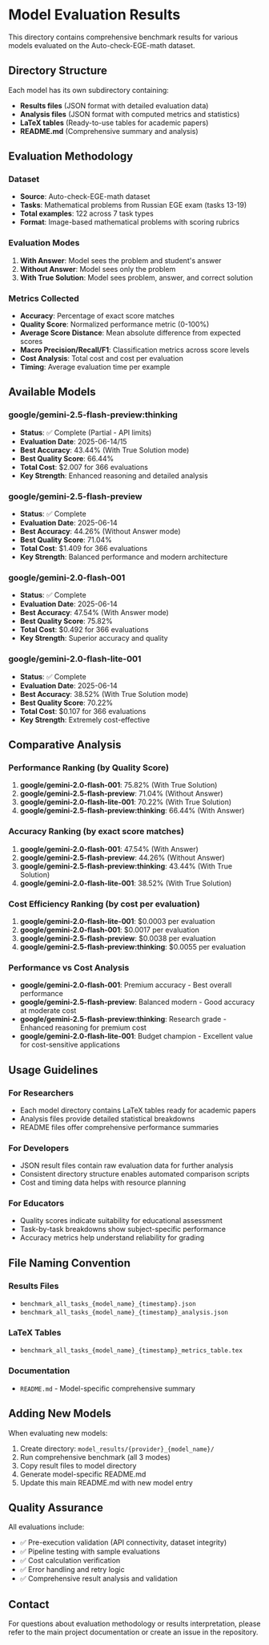 # Model Evaluation Results

This directory contains comprehensive benchmark results for various models evaluated on the Auto-check-EGE-math dataset.

## Directory Structure

Each model has its own subdirectory containing:
- **Results files** (JSON format with detailed evaluation data)
- **Analysis files** (JSON format with computed metrics and statistics)
- **LaTeX tables** (Ready-to-use tables for academic papers)
- **README.md** (Comprehensive summary and analysis)

## Evaluation Methodology

### Dataset
- **Source**: Auto-check-EGE-math dataset
- **Tasks**: Mathematical problems from Russian EGE exam (tasks 13-19)
- **Total examples**: 122 across 7 task types
- **Format**: Image-based mathematical problems with scoring rubrics

### Evaluation Modes
1. **With Answer**: Model sees the problem and student's answer
2. **Without Answer**: Model sees only the problem
3. **With True Solution**: Model sees problem, answer, and correct solution

### Metrics Collected
- **Accuracy**: Percentage of exact score matches
- **Quality Score**: Normalized performance metric (0-100%)
- **Average Score Distance**: Mean absolute difference from expected scores
- **Macro Precision/Recall/F1**: Classification metrics across score levels
- **Cost Analysis**: Total cost and cost per evaluation
- **Timing**: Average evaluation time per example

## Available Models

### google/gemini-2.5-flash-preview:thinking
- **Status**: ✅ Complete (Partial - API limits)
- **Evaluation Date**: 2025-06-14/15
- **Best Accuracy**: 43.44% (With True Solution mode)
- **Best Quality Score**: 66.44%
- **Total Cost**: $2.007 for 366 evaluations
- **Key Strength**: Enhanced reasoning and detailed analysis

### google/gemini-2.5-flash-preview
- **Status**: ✅ Complete
- **Evaluation Date**: 2025-06-14
- **Best Accuracy**: 44.26% (Without Answer mode)
- **Best Quality Score**: 71.04%
- **Total Cost**: $1.409 for 366 evaluations
- **Key Strength**: Balanced performance and modern architecture

### google/gemini-2.0-flash-001
- **Status**: ✅ Complete
- **Evaluation Date**: 2025-06-14
- **Best Accuracy**: 47.54% (With Answer mode)
- **Best Quality Score**: 75.82%
- **Total Cost**: $0.492 for 366 evaluations
- **Key Strength**: Superior accuracy and quality

### google/gemini-2.0-flash-lite-001
- **Status**: ✅ Complete
- **Evaluation Date**: 2025-06-14
- **Best Accuracy**: 38.52% (With True Solution mode)
- **Best Quality Score**: 70.22%
- **Total Cost**: $0.107 for 366 evaluations
- **Key Strength**: Extremely cost-effective

## Comparative Analysis

### Performance Ranking (by Quality Score)
1. **google/gemini-2.0-flash-001**: 75.82% (With True Solution)
2. **google/gemini-2.5-flash-preview**: 71.04% (Without Answer)
3. **google/gemini-2.0-flash-lite-001**: 70.22% (With True Solution)
4. **google/gemini-2.5-flash-preview:thinking**: 66.44% (With Answer)

### Accuracy Ranking (by exact score matches)
1. **google/gemini-2.0-flash-001**: 47.54% (With Answer)
2. **google/gemini-2.5-flash-preview**: 44.26% (Without Answer)
3. **google/gemini-2.5-flash-preview:thinking**: 43.44% (With True Solution)
4. **google/gemini-2.0-flash-lite-001**: 38.52% (With True Solution)

### Cost Efficiency Ranking (by cost per evaluation)
1. **google/gemini-2.0-flash-lite-001**: $0.0003 per evaluation
2. **google/gemini-2.0-flash-001**: $0.0017 per evaluation
3. **google/gemini-2.5-flash-preview**: $0.0038 per evaluation
4. **google/gemini-2.5-flash-preview:thinking**: $0.0055 per evaluation

### Performance vs Cost Analysis
- **google/gemini-2.0-flash-001**: Premium accuracy - Best overall performance
- **google/gemini-2.5-flash-preview**: Balanced modern - Good accuracy at moderate cost
- **google/gemini-2.5-flash-preview:thinking**: Research grade - Enhanced reasoning for premium cost
- **google/gemini-2.0-flash-lite-001**: Budget champion - Excellent value for cost-sensitive applications

## Usage Guidelines

### For Researchers
- Each model directory contains LaTeX tables ready for academic papers
- Analysis files provide detailed statistical breakdowns
- README files offer comprehensive performance summaries

### For Developers
- JSON result files contain raw evaluation data for further analysis
- Consistent directory structure enables automated comparison scripts
- Cost and timing data helps with resource planning

### For Educators
- Quality scores indicate suitability for educational assessment
- Task-by-task breakdowns show subject-specific performance
- Accuracy metrics help understand reliability for grading

## File Naming Convention

### Results Files
- `benchmark_all_tasks_{model_name}_{timestamp}.json`
- `benchmark_all_tasks_{model_name}_{timestamp}_analysis.json`

### LaTeX Tables
- `benchmark_all_tasks_{model_name}_{timestamp}_metrics_table.tex`

### Documentation
- `README.md` - Model-specific comprehensive summary

## Adding New Models

When evaluating new models:
1. Create directory: `model_results/{provider}_{model_name}/`
2. Run comprehensive benchmark (all 3 modes)
3. Copy result files to model directory
4. Generate model-specific README.md
5. Update this main README.md with new model entry

## Quality Assurance

All evaluations include:
- ✅ Pre-execution validation (API connectivity, dataset integrity)
- ✅ Pipeline testing with sample evaluations
- ✅ Cost calculation verification
- ✅ Error handling and retry logic
- ✅ Comprehensive result analysis and validation

## Contact

For questions about evaluation methodology or results interpretation, please refer to the main project documentation or create an issue in the repository.
